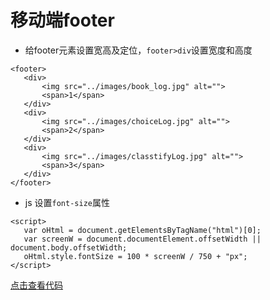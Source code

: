 # 移动端footer

 + 给footer元素设置宽高及定位，`footer>div`设置宽度和高度

 ```
 <footer>
    <div>
        <img src="../images/book_log.jpg" alt="">
        <span>1</span>
    </div>
    <div>
        <img src="../images/choiceLog.jpg" alt="">
        <span>2</span>
    </div>
    <div>
        <img src="../images/classtifyLog.jpg" alt="">
        <span>3</span>
    </div>
</footer>
 ```

 + js 设置`font-size`属性

 ```
<script>
    var oHtml = document.getElementsByTagName("html")[0];
    var screenW = document.documentElement.offsetWidth || document.body.offsetWidth;
    oHtml.style.fontSize = 100 * screenW / 750 + "px";
</script>
 ```

<a href="./relase/footer.html">点击查看代码</a>
